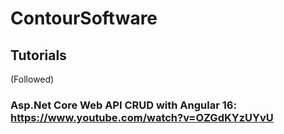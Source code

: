 # ContourSoftware

## Tutorials
(Followed)
### Asp.Net Core Web API CRUD with Angular 16: https://www.youtube.com/watch?v=OZGdKYzUYvU
